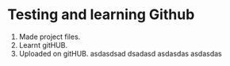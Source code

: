 # Testing and learning Github
1. Made project files.
2. Learnt gitHUB.
3. Uploaded on gitHUB.
asdasdsad
dsadasd
asdasdas
asdasdas